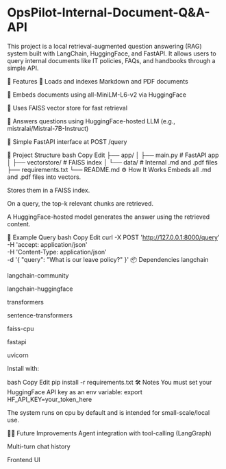 # OpsPilot-Internal-Document-Q&A-API
This project is a local retrieval-augmented question answering (RAG) system built with LangChain, HuggingFace, and FastAPI. It allows users to query internal documents like IT policies, FAQs, and handbooks through a simple API.


🚀 Features
📂 Loads and indexes Markdown and PDF documents

🧠 Embeds documents using all-MiniLM-L6-v2 via HuggingFace

🔎 Uses FAISS vector store for fast retrieval

💬 Answers questions using HuggingFace-hosted LLM (e.g., mistralai/Mistral-7B-Instruct)

🧪 Simple FastAPI interface at POST /query

📁 Project Structure
bash
Copy
Edit
├── app/
│   ├── main.py            # FastAPI app
│   ├── vectorstore/       # FAISS index
│   └── data/              # Internal .md and .pdf files
├── requirements.txt
└── README.md
⚙️ How It Works
Embeds all .md and .pdf files into vectors.

Stores them in a FAISS index.

On a query, the top-k relevant chunks are retrieved.

A HuggingFace-hosted model generates the answer using the retrieved content.

🧪 Example Query
bash
Copy
Edit
curl -X POST 'http://127.0.0.1:8000/query' \
-H 'accept: application/json' \
-H 'Content-Type: application/json' \
-d '{ "query": "What is our leave policy?" }'
📦 Dependencies
langchain

langchain-community

langchain-huggingface

transformers

sentence-transformers

faiss-cpu

fastapi

uvicorn

Install with:

bash
Copy
Edit
pip install -r requirements.txt
🛠️ Notes
You must set your HuggingFace API key as an env variable:
export HF_API_KEY=your_token_here

The system runs on cpu by default and is intended for small-scale/local use.

🧑‍💻 Future Improvements
Agent integration with tool-calling (LangGraph)

Multi-turn chat history

Frontend UI
